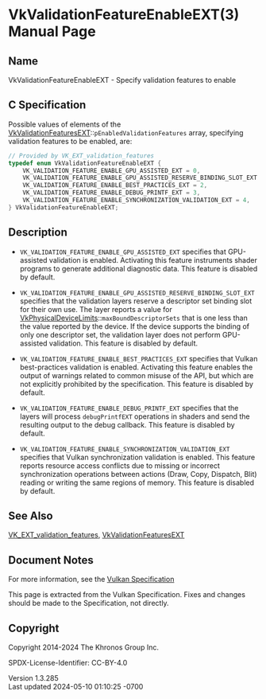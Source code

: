 # VkValidationFeatureEnableEXT(3) Manual Page

## Name

VkValidationFeatureEnableEXT - Specify validation features to enable



## <a href="#_c_specification" class="anchor"></a>C Specification

Possible values of elements of the
[VkValidationFeaturesEXT](https://registry.khronos.org/vulkan/specs/1.3-extensions/man/html/VkValidationFeaturesEXT.html)::`pEnabledValidationFeatures`
array, specifying validation features to be enabled, are:

``` c
// Provided by VK_EXT_validation_features
typedef enum VkValidationFeatureEnableEXT {
    VK_VALIDATION_FEATURE_ENABLE_GPU_ASSISTED_EXT = 0,
    VK_VALIDATION_FEATURE_ENABLE_GPU_ASSISTED_RESERVE_BINDING_SLOT_EXT = 1,
    VK_VALIDATION_FEATURE_ENABLE_BEST_PRACTICES_EXT = 2,
    VK_VALIDATION_FEATURE_ENABLE_DEBUG_PRINTF_EXT = 3,
    VK_VALIDATION_FEATURE_ENABLE_SYNCHRONIZATION_VALIDATION_EXT = 4,
} VkValidationFeatureEnableEXT;
```

## <a href="#_description" class="anchor"></a>Description

- `VK_VALIDATION_FEATURE_ENABLE_GPU_ASSISTED_EXT` specifies that
  GPU-assisted validation is enabled. Activating this feature
  instruments shader programs to generate additional diagnostic data.
  This feature is disabled by default.

- `VK_VALIDATION_FEATURE_ENABLE_GPU_ASSISTED_RESERVE_BINDING_SLOT_EXT`
  specifies that the validation layers reserve a descriptor set binding
  slot for their own use. The layer reports a value for
  [VkPhysicalDeviceLimits](https://registry.khronos.org/vulkan/specs/1.3-extensions/man/html/VkPhysicalDeviceLimits.html)::`maxBoundDescriptorSets`
  that is one less than the value reported by the device. If the device
  supports the binding of only one descriptor set, the validation layer
  does not perform GPU-assisted validation. This feature is disabled by
  default.

- `VK_VALIDATION_FEATURE_ENABLE_BEST_PRACTICES_EXT` specifies that
  Vulkan best-practices validation is enabled. Activating this feature
  enables the output of warnings related to common misuse of the API,
  but which are not explicitly prohibited by the specification. This
  feature is disabled by default.

- `VK_VALIDATION_FEATURE_ENABLE_DEBUG_PRINTF_EXT` specifies that the
  layers will process `debugPrintfEXT` operations in shaders and send
  the resulting output to the debug callback. This feature is disabled
  by default.

- `VK_VALIDATION_FEATURE_ENABLE_SYNCHRONIZATION_VALIDATION_EXT`
  specifies that Vulkan synchronization validation is enabled. This
  feature reports resource access conflicts due to missing or incorrect
  synchronization operations between actions (Draw, Copy, Dispatch,
  Blit) reading or writing the same regions of memory. This feature is
  disabled by default.

## <a href="#_see_also" class="anchor"></a>See Also

[VK_EXT_validation_features](https://registry.khronos.org/vulkan/specs/1.3-extensions/man/html/VK_EXT_validation_features.html),
[VkValidationFeaturesEXT](https://registry.khronos.org/vulkan/specs/1.3-extensions/man/html/VkValidationFeaturesEXT.html)

## <a href="#_document_notes" class="anchor"></a>Document Notes

For more information, see the <a
href="https://registry.khronos.org/vulkan/specs/1.3-extensions/html/vkspec.html#VkValidationFeatureEnableEXT"
target="_blank" rel="noopener">Vulkan Specification</a>

This page is extracted from the Vulkan Specification. Fixes and changes
should be made to the Specification, not directly.

## <a href="#_copyright" class="anchor"></a>Copyright

Copyright 2014-2024 The Khronos Group Inc.

SPDX-License-Identifier: CC-BY-4.0

Version 1.3.285  
Last updated 2024-05-10 01:10:25 -0700
